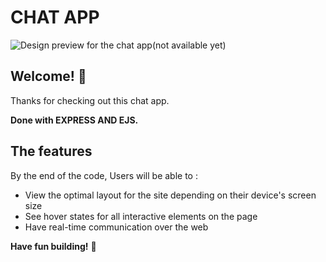 # CHAT APP

![Design preview for the chat app](./design/desktop-preview.jpg)(not available yet)

## Welcome! 👋

Thanks for checking out this chat app.

**Done with EXPRESS AND EJS.**

## The features

By the end of the code, Users will be able to :

- View the optimal layout for the site depending on their device's screen size
- See hover states for all interactive elements on the page
- Have real-time communication over the web

**Have fun building!** 🚀
